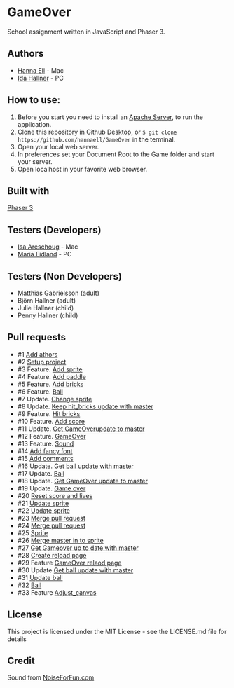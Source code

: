 # GameOver

School assignment written in JavaScript and Phaser 3.

## Authors

- [Hanna Ell](https://github.com/hannaell) - Mac
- [Ida Hallner](https://github.com/idahal) - PC

## How to use:

1. Before you start you need to install an [Apache Server](https://www.mamp.info/en/), to run the application.
2. Clone this repository in Github Desktop, or `$ git clone https://github.com/hannaell/GameOver` in the terminal.
3. Open your local web server.
4. In preferences set your Document Root to the Game folder and start your server.
5. Open localhost in your favorite web browser.

## Built with
[Phaser 3](https://phaser.io/)

## Testers (Developers)

- [Isa Areschoug](https://github.com/Neyrin) - Mac
- [Maria Eidland](https://github.com/mariaeid) - PC

## Testers (Non Developers)

- Matthias Gabrielsson (adult)
- Björn Hallner (adult)
- Julie Hallner (child)
- Penny Hallner (child)

## Pull requests

- #1 [Add athors](https://github.com/hannaell/GameOver/pull/1)
- #2 [Setup project](https://github.com/hannaell/GameOver/pull/2)
- #3 Feature. [Add sprite](https://github.com/hannaell/GameOver/pull/3)
- #4 Feature. [Add paddle](https://github.com/hannaell/GameOver/pull/4)
- #5 Feature. [Add bricks](https://github.com/hannaell/GameOver/pull/5)
- #6 Feature. [Ball](https://github.com/hannaell/GameOver/pull/6)
- #7 Update.  [Change sprite](https://github.com/hannaell/GameOver/pull/7)
- #8 Update. [Keep hit_bricks update with master](https://github.com/hannaell/GameOver/pull/8)
- #9 Feature. [Hit bricks](https://github.com/hannaell/GameOver/pull/9)
- #10 Feature. [Add score](https://github.com/hannaell/GameOver/pull/10)
- #11 Update. [Get GameOverupdate to master](https://github.com/hannaell/GameOver/pull/11)
- #12 Feature. [GameOver](https://github.com/hannaell/GameOver/pull/12)
- #13 Feature. [Sound](https://github.com/hannaell/GameOver/pull/13)
- #14 [Add fancy font](https://github.com/hannaell/GameOver/pull/14)
- #15 [Add comments](https://github.com/hannaell/GameOver/pull/15)
- #16 Update. [Get ball update with master](https://github.com/hannaell/GameOver/pull/16)
- #17 Update. [Ball](https://github.com/hannaell/GameOver/pull/17)
- #18 Update. [Get GameOver update to master](https://github.com/hannaell/GameOver/pull/18)
- #19 Update. [Game over](https://github.com/hannaell/GameOver/pull/19)
- #20 [Reset score and lives](https://github.com/hannaell/GameOver/pull/20)
- #21 [Update sprite](https://github.com/hannaell/GameOver/pull/21)
- #22 [Update sprite](https://github.com/hannaell/GameOver/pull/22)
- #23 [Merge pull request](https://github.com/hannaell/GameOver/pull/23)
- #24 [Merge pull request](https://github.com/hannaell/GameOver/pull/24)
- #25 [Sprite](https://github.com/hannaell/GameOver/pull/25)
- #26 [Merge master in to sprite](https://github.com/hannaell/GameOver/pull/26)
- #27 [Get Gameover up to date with master](https://github.com/hannaell/GameOver/pull/27)
- #28 [Create reload page](https://github.com/hannaell/GameOver/pull/28)
- #29 Feature [GameOver relaod page](https://github.com/hannaell/GameOver/pull/29)
- #30 Update [Get ball update with master](https://github.com/hannaell/GameOver/pull/30)
- #31 [Update ball](https://github.com/hannaell/GameOver/pull/31)
- #32 [Ball](https://github.com/hannaell/GameOver/pull/32)
- #33 Feature [Adjust_canvas](https://github.com/hannaell/GameOver/pull/33)

## License

This project is licensed under the MIT License - see the LICENSE.md file for details

## Credit

Sound from [NoiseForFun.com](https://www.noiseforfun.com/)

